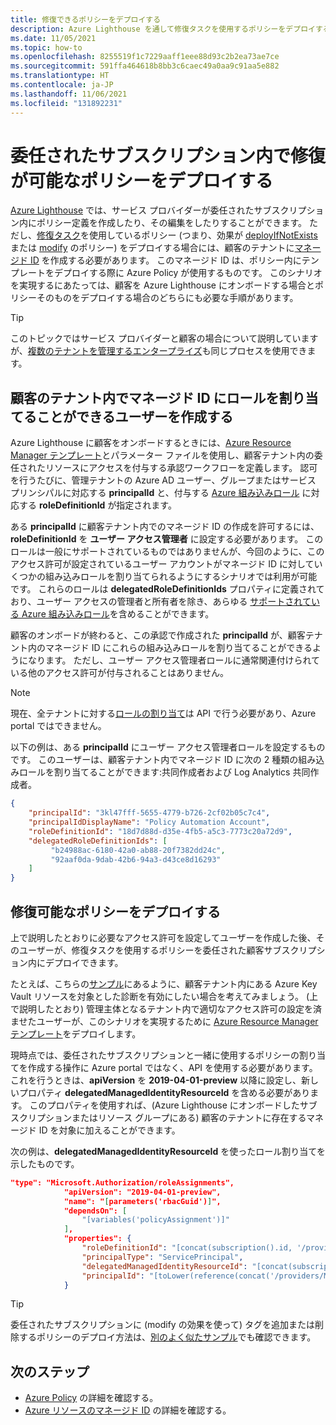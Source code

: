 ```yaml
---
title: 修復できるポリシーをデプロイする
description: Azure Lighthouse を通して修復タスクを使用するポリシーをデプロイするには、顧客テナント内にマネージド ID を作成する必要があります。
ms.date: 11/05/2021
ms.topic: how-to
ms.openlocfilehash: 8255519f1c7229aaff1eee88d93c2b2ea73ae7ce
ms.sourcegitcommit: 591ffa464618b8bb3c6caec49a0aa9c91aa5e882
ms.translationtype: HT
ms.contentlocale: ja-JP
ms.lasthandoff: 11/06/2021
ms.locfileid: "131892231"
---
```

# <a name="deploy-a-policy-that-can-be-remediated-within-a-delegated-subscription"></a>委任されたサブスクリプション内で修復が可能なポリシーをデプロイする

[Azure Lighthouse](../overview.md) では、サービス プロバイダーが委任されたサブスクリプション内にポリシー定義を作成したり、その編集をしたりすることができます。 ただし、[修復タスク](../../governance/policy/how-to/remediate-resources.md)を使用しているポリシー (つまり、効果が [deployIfNotExists](../../governance/policy/concepts/effects.md#deployifnotexists) または [modify](../../governance/policy/concepts/effects.md#modify) のポリシー) をデプロイする場合には、顧客のテナントに[マネージド ID](../../active-directory/managed-identities-azure-resources/overview.md) を作成する必要があります。 このマネージド ID は、ポリシー内にテンプレートをデプロイする際に Azure Policy が使用するものです。 このシナリオを実現するにあたっては、顧客を Azure Lighthouse にオンボードする場合とポリシーそのものをデプロイする場合のどちらにも必要な手順があります。

> [!TIP]
> このトピックではサービス プロバイダーと顧客の場合について説明していますが、[複数のテナントを管理するエンタープライズ](../concepts/enterprise.md)も同じプロセスを使用できます。

## <a name="create-a-user-who-can-assign-roles-to-a-managed-identity-in-the-customer-tenant"></a>顧客のテナント内でマネージド ID にロールを割り当てることができるユーザーを作成する

Azure Lighthouse に顧客をオンボードするときには、[Azure Resource Manager テンプレート](onboard-customer.md#create-an-azure-resource-manager-template)とパラメーター ファイルを使用し、顧客テナント内の委任されたリソースにアクセスを付与する承認ワークフローを定義します。 認可を行うたびに、管理テナントの Azure AD ユーザー、グループまたはサービス プリンシパルに対応する **principalId** と、付与する [Azure 組み込みロール](../../role-based-access-control/built-in-roles.md) に対応する **roleDefinitionId** が指定されます。

ある **principalId** に顧客テナント内でのマネージド ID の作成を許可するには、**roleDefinitionId** を **ユーザー アクセス管理者** に設定する必要があります。 このロールは一般にサポートされているものではありませんが、今回のように、このアクセス許可が設定されているユーザー アカウントがマネージド ID に対していくつかの組み込みロールを割り当てられるようにするシナリオでは利用が可能です。 これらのロールは **delegatedRoleDefinitionIds** プロパティに定義されており、ユーザー アクセスの管理者と所有者を除き、あらゆる [サポートされている Azure 組み込みロール](../concepts/tenants-users-roles.md#role-support-for-azure-lighthouse)を含めることができます。

顧客のオンボードが終わると、この承認で作成された **principalId** が、顧客テナント内のマネージド ID にこれらの組み込みロールを割り当てることができるようになります。 ただし、ユーザー アクセス管理者ロールに通常関連付けられている他のアクセス許可が付与されることはありません。

> [!NOTE]
> 現在、全テナントに対する[ロールの割り当て](../../role-based-access-control/role-assignments-steps.md#step-5-assign-role)は API で行う必要があり、Azure portal ではできません。

以下の例は、ある **principalId** にユーザー アクセス管理者ロールを設定するものです。 このユーザーは、顧客テナント内でマネージド ID に次の 2 種類の組み込みロールを割り当てることができます:共同作成者および Log Analytics 共同作成者。

```json
{
    "principalId": "3kl47fff-5655-4779-b726-2cf02b05c7c4",
    "principalIdDisplayName": "Policy Automation Account",
    "roleDefinitionId": "18d7d88d-d35e-4fb5-a5c3-7773c20a72d9",
    "delegatedRoleDefinitionIds": [
         "b24988ac-6180-42a0-ab88-20f7382dd24c",
         "92aaf0da-9dab-42b6-94a3-d43ce8d16293"
    ]
}
```

## <a name="deploy-policies-that-can-be-remediated"></a>修復可能なポリシーをデプロイする

上で説明したとおりに必要なアクセス許可を設定してユーザーを作成した後、そのユーザーが、修復タスクを使用するポリシーを委任された顧客サブスクリプション内にデプロイできます。

たとえば、こちらの[サンプル](https://github.com/Azure/Azure-Lighthouse-samples/tree/master/templates/policy-enforce-keyvault-monitoring)にあるように、顧客テナント内にある Azure Key Vault リソースを対象とした診断を有効にしたい場合を考えてみましょう。 (上で説明したとおり) 管理主体となるテナント内で適切なアクセス許可の設定を済ませたユーザーが、このシナリオを実現するために [Azure Resource Manager テンプレート](https://github.com/Azure/Azure-Lighthouse-samples/blob/master/templates/policy-enforce-keyvault-monitoring/enforceAzureMonitoredKeyVault.json)をデプロイします。

現時点では、委任されたサブスクリプションと一緒に使用するポリシーの割り当てを作成する操作に Azure portal ではなく、API を使用する必要があります。 これを行うときは、**apiVersion** を **2019-04-01-preview** 以降に設定し、新しいプロパティ **delegatedManagedIdentityResourceId** を含める必要があります。 このプロパティを使用すれば、(Azure Lighthouse にオンボードしたサブスクリプションまたはリソース グループにある) 顧客のテナントに存在するマネージド ID を対象に加えることができます。

次の例は、**delegatedManagedIdentityResourceId** を使ったロール割り当てを示したものです。

```json
"type": "Microsoft.Authorization/roleAssignments",
            "apiVersion": "2019-04-01-preview",
            "name": "[parameters('rbacGuid')]",
            "dependsOn": [
                "[variables('policyAssignment')]"
            ],
            "properties": {
                "roleDefinitionId": "[concat(subscription().id, '/providers/Microsoft.Authorization/roleDefinitions/', variables('rbacContributor'))]",
                "principalType": "ServicePrincipal",
                "delegatedManagedIdentityResourceId": "[concat(subscription().id, '/providers/Microsoft.Authorization/policyAssignments/', variables('policyAssignment'))]",
                "principalId": "[toLower(reference(concat('/providers/Microsoft.Authorization/policyAssignments/', variables('policyAssignment')), '2018-05-01', 'Full' ).identity.principalId)]"
            }
```

> [!TIP]
> 委任されたサブスクリプションに (modify の効果を使って) タグを追加または削除するポリシーのデプロイ方法は、[別のよく似たサンプル](https://github.com/Azure/Azure-Lighthouse-samples/tree/master/templates/policy-add-or-replace-tag)でも確認できます。

## <a name="next-steps"></a>次のステップ

- [Azure Policy](../../governance/policy/index.yml) の詳細を確認する。
- [Azure リソースのマネージド ID](../../active-directory/managed-identities-azure-resources/overview.md) の詳細を確認する。
